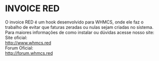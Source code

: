 # INVOICE RED
O invoice RED é um hook desenvolvido para WHMCS, onde ele faz o trabalho de evitar que faturas zeradas ou nulas sejam criadas no sistema.<br/>
Para maiores informações de como instalar ou dúvidas acesse nosso site:<br/>
Site oficial:<br/>
http://www.whmcs.red <br/>
Forum Oficial:<br/>
http://forum.whmcs.red <br/>
